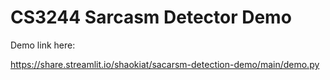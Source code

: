 # CS3244 Sarcasm Detector Demo

Demo link here:

https://share.streamlit.io/shaokiat/sacarsm-detection-demo/main/demo.py
